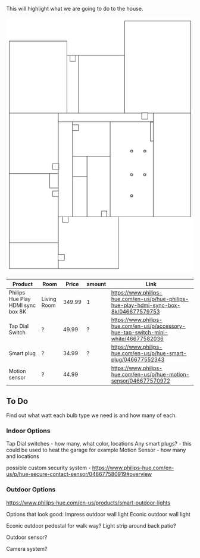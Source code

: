 This will highlight what we are going to do to the house.

![](Draw/Home.drawio.svg)


| Product                           | Room        | Price  | amount | Link                                                                                   |
| --------------------------------- | ----------- | ------ | ------ | -------------------------------------------------------------------------------------- |
| Philips Hue Play HDMI sync box 8K | Living Room | 349.99 | 1      | https://www.philips-hue.com/en-us/p/hue-philips-hue-play-hdmi-sync-box-8k/046677579753 |
| Tap Dial Switch                   | ?           | 49.99  | ?      | https://www.philips-hue.com/en-us/p/accessory-hue-tap-switch-mini-white/46677582036    |
| Smart plug                        | ?           | 34.99  | ?      | https://www.philips-hue.com/en-us/p/hue-smart-plug/046677552343                        |
| Motion sensor                     | ?           | 44.99  |        | https://www.philips-hue.com/en-us/p/hue-motion-sensor/046677570972                     |



## To Do


Find out what watt each bulb type we need is and how many of each. 

### Indoor Options

Tap Dial switches - how many, what color, locations
Any smart plugs? - this could be used to heat the garage for example
Motion Sensor - how many and locations

possible custom security system - https://www.philips-hue.com/en-us/p/hue-secure-contact-sensor/046677580919#overview


### Outdoor Options
https://www.philips-hue.com/en-us/products/smart-outdoor-lights

Options that look good:
Impress outdoor wall light
Econic outdoor wall light

Econic outdoor pedestal for walk way?
Light strip around back patio?

Outdoor sensor?

Camera system?
